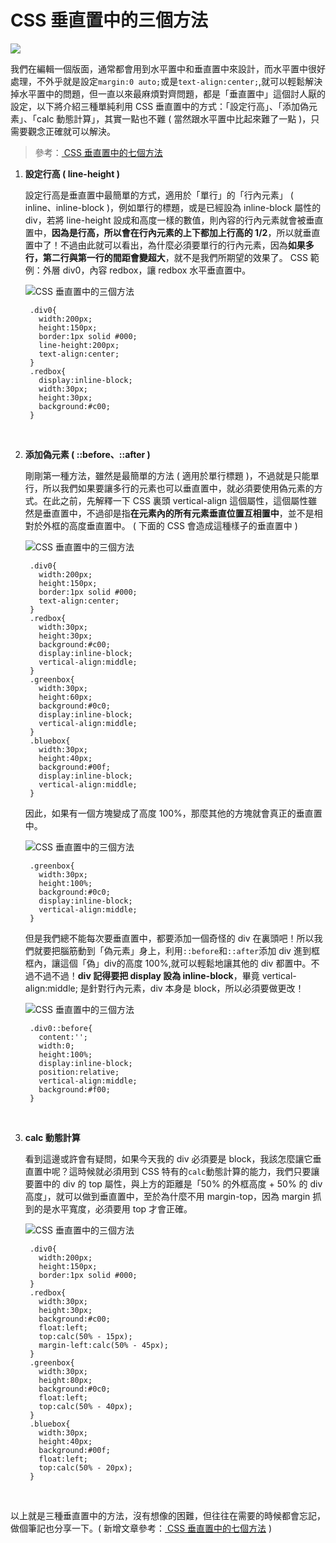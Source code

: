 # CSS 垂直置中的三個方法

![](/img/articles/201408/css-vertical-align.jpg#preview-img)

我們在編輯一個版面，通常都會用到水平置中和垂直置中來設計，而水平置中很好處理，不外乎就是設定`margin:0 auto;`或是`text-align:center;`,就可以輕鬆解決掉水平置中的問題，但一直以來最麻煩對齊問題，都是「垂直置中」這個討人厭的設定，以下將介紹三種單純利用 CSS 垂直置中的方式：「設定行高」、「添加偽元素」、「calc 動態計算」，其實一點也不難 ( 當然跟水平置中比起來難了一點 )，只需要觀念正確就可以解決。

> 參考：[ CSS 垂直置中的七個方法](http://www.oxxostudio.tw/articles/201502/css-vertical-align-7methods.html)

1. **設定行高 ( line-height )**  

	設定行高是垂直置中最簡單的方式，適用於「單行」的「行內元素」 ( inline、inline-block )，例如單行的標題，或是已經設為 inline-block 屬性的 div，若將 line-height 設成和高度一樣的數值，則內容的行內元素就會被垂直置中，**因為是行高，所以會在行內元素的上下都加上行高的 1/2**，所以就垂直置中了！不過由此就可以看出，為什麼必須要單行的行內元素，因為**如果多行，第二行與第一行的間距會變超大**，就不是我們所期望的效果了。
	CSS 範例：外層 div0，內容 redbox，讓 redbox 水平垂直置中。

	![CSS 垂直置中的三個方法](/img/articles/201408/20140831_1_02.png)

		.div0{
		  width:200px;
		  height:150px;
		  border:1px solid #000;
		  line-height:200px;
		  text-align:center;
		}
		.redbox{
		  display:inline-block;
		  width:30px;
		  height:30px;
		  background:#c00;
		}

<br/>

2. **添加偽元素 ( ::before、::after )** 

	剛剛第一種方法，雖然是最簡單的方法 ( 適用於單行標題 )，不過就是只能單行，所以我們如果要讓多行的元素也可以垂直置中，就必須要使用偽元素的方式。在此之前，先解釋一下 CSS 裏頭 vertical-align 這個屬性，這個屬性雖然是垂直置中，不過卻是指**在元素內的所有元素垂直位置互相置中**，並不是相對於外框的高度垂直置中。 ( 下面的 CSS 會造成這種樣子的垂直置中 )

	![CSS 垂直置中的三個方法](/img/articles/201408/20140831_1_03.png)

		.div0{
		  width:200px;
		  height:150px;
		  border:1px solid #000;
		  text-align:center;
		}
		.redbox{
		  width:30px;
		  height:30px;
		  background:#c00;
		  display:inline-block;
		  vertical-align:middle;
		}
		.greenbox{
		  width:30px;
		  height:60px;
		  background:#0c0;
		  display:inline-block;
		  vertical-align:middle;
		}
		.bluebox{
		  width:30px;
		  height:40px;
		  background:#00f;
		  display:inline-block;
		  vertical-align:middle;
		}

	因此，如果有一個方塊變成了高度 100%，那麼其他的方塊就會真正的垂直置中。

	![CSS 垂直置中的三個方法](/img/articles/201408/20140831_1_04.png)

		.greenbox{
		  width:30px;
		  height:100%;
		  background:#0c0;
		  display:inline-block;
		  vertical-align:middle;
		}

	但是我們總不能每次要垂直置中，都要添加一個奇怪的 div 在裏頭吧！所以我們就要把腦筋動到「偽元素」身上，利用`::before`和`::after`添加 div 進到框框內，讓這個「偽」div的高度 100%,就可以輕鬆地讓其他的 div 都置中。不過不過不過！**div 記得要把 display 設為 inline-block**，畢竟 vertical-align:middle; 是針對行內元素，div 本身是 block，所以必須要做更改！

	![CSS 垂直置中的三個方法](/img/articles/201408/20140831_1_05.png)

		.div0::before{
		  content:'';
		  width:0;
		  height:100%;
		  display:inline-block;
		  position:relative;
		  vertical-align:middle;
		  background:#f00;
		}

<br/>

3. **calc 動態計算**

	看到這邊或許會有疑問，如果今天我的 div 必須要是 block，我該怎麼讓它垂直置中呢？這時候就必須用到 CSS 特有的`calc`動態計算的能力，我們只要讓要置中的 div 的 top 屬性，與上方的距離是「50% 的外框高度 + 50% 的 div 高度」，就可以做到垂直置中，至於為什麼不用 margin-top，因為 margin 抓到的是水平寬度，必須要用 top 才會正確。

	![CSS 垂直置中的三個方法](/img/articles/201408/20140831_1_05.png)

		.div0{
		  width:200px;
		  height:150px;
		  border:1px solid #000;
		}
		.redbox{
		  width:30px;
		  height:30px;
		  background:#c00;
		  float:left;
		  top:calc(50% - 15px);
		  margin-left:calc(50% - 45px);
		}
		.greenbox{
		  width:30px;
		  height:80px;
		  background:#0c0;
		  float:left;
		  top:calc(50% - 40px);
		}
		.bluebox{
		  width:30px;
		  height:40px;
		  background:#00f;
		  float:left;
		  top:calc(50% - 20px);
		}

<br/>

以上就是三種垂直置中的方法，沒有想像的困難，但往往在需要的時候都會忘記，做個筆記也分享一下。( 新增文章參考：[ CSS 垂直置中的七個方法](http://www.oxxostudio.tw/articles/201502/css-vertical-align-7methods.html) )

